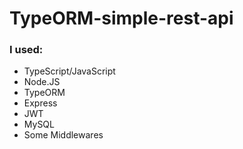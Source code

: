 # TypeORM-simple-rest-api

### I used:
* TypeScript/JavaScript
* Node.JS
* TypeORM
* Express
* JWT
* MySQL
* Some Middlewares
